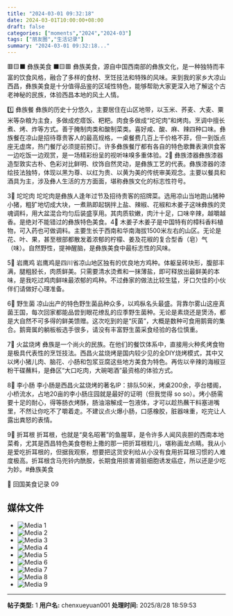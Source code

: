```yaml
---
title: "2024-03-01 09:32:18"
date: 2024-03-01T10:00:00+08:00
draft: false
categories: ["moments","2024","2024-03"]
tags: ["朋友圈","生活记录"]
summary: "2024-03-01 09:32:18..."
---
```


🟥🟨⬛ 彝族美食 ⬛️🟨🟥
​
彝族美食，源自中国西南部的彝族文化，是一种独特而丰富的饮食风格，融合了多样的食材、烹饪技法和特殊的风味。来到我的家乡大凉山西昌，彝族美食是十分值得品鉴的区域性特色，能够帮助大家更深入地了解这个古老神秘的民族，体验西昌本地的风土人情。

​1️⃣ 彝族餐
彝族的历史十分悠久，主要居住在山区地带，以玉米、荞麦、大麦、粟米等杂粮为主食，多做成疙瘩饭、粑粑。肉食多做成“坨坨肉”和烤肉。烹调中擅长煮、烤、炸等方式。善于腌制肉类和酸制菜类。喜好咸、酸、麻、辣四种口味。​
彝族餐在凉山是招待尊贵客人的最高规格，一桌餐费几百上千价格不菲，但一到饭点座无虚席，热门餐厅必须提前预订。许多彝族餐厅都有各自的特色歌舞表演供食客一边吃饭一边观赏，是一场精彩纷呈的视听味嗅多重体验。
​
​2⃣️ 彝族漆器
​彝族漆器造型敦实古朴、色彩对比鲜明、纹饰自然灵动，是彝族工艺的代表。彝族漆器的漆绘技法独特，体现以黑为尊、以红为贵、以黄为美的传统审美观念。主要以餐具和酒具为主，涉及彝人生活的方方面面，堪称彝族文化的标志性符号。

​3⃣️ 坨坨肉
坨坨肉是彝族人逢年过节及招待贵客的招牌菜。选用凉山当地跑山猪种小猪，粗犷地切成大块，一煮熟即起锅拌上盐、辣椒、花椒和木姜子这味彝族的灵魂调料，用大盆混合均匀后装盛享用。其肉质软嫩，肉汁十足，口味辛辣，越嚼越香。是绝对不能错过的彝族特色美食。
​
​4⃣️ 木姜子
​木姜子是中国特有的樟科香料植物，可入药也可做调料。主要生长于西南和华南海拔1500米左右的山区。无论是花、叶、果，甚至根部都散发着浓郁的柠檬、姜及花椒的复合型香（皂）气（味）。自然野性，提神醒脑，是彝族美食中最标志性的风味。

5⃣️ 岩鹰鸡
岩鹰鸡是四川省凉山地区独有的优良地方鸡种。体躯呈砖块形，腹部丰满，腿粗胫长，肉质鲜美。只需要清水烫煮和一抹薄盐，即可释放出最鲜美的本味，是我吃过鸡肉鲜味最浓郁的鸡种。不过彝家的做法比较生猛，牙口欠佳的小伙伴们请做好心理准备。

6⃣️ 野生菌
凉山出产的特色野生菌品种众多，以鸡枞名头最盛。背靠尔雾山这座真菌王国，每次回家都能品尝到眼花缭乱的应季野生菌种。无论是素烧还是煲汤，都是大自然不可多得的鲜美馈赠。这次吃到的是“灰菌”，大概是数种可食用鹅膏的集合。鹅膏属的躺板板选手很多，请没有丰富野生菌采食经验的各位慎重。

7⃣️ 火盆烧烤
彝族是一个尚火的民族。在他们的餐饮体系中，直接用火种炙烤食物是极具代表性的烹饪技法。西昌火盆烧烤是国内较少见的全DIY烧烤模式，其中又以烤小猪儿肉、脑花、小肠和包浆豆腐这些地方美食为特色。再佐以辛辣的海椒豆粉干碟蘸料，是彝区“大口吃肉，大碗喝酒”最资格的体验方式。

8⃣️ 李小肠
李小肠是西昌火盆烧烤的著名IP：排队50米，烤桌200余，亭台楼阁，小桥流水，占地20亩的李小肠庄园就是最好的证明（但我觉得 so so）。烤小肠需要十足的耐心，得等肠衣烤酥，肠油溶解成一包液体，才可以趁热蘸干料塞进嘴里，不然让你吃不了嚼着走。不建议点火爆小肠，口感橡胶，脏器味重，吃完让人露出粪怒的表情。

9⃣️ 折耳根
折耳根，也就是“臭名昭著”的鱼腥草，是令许多人闻风丧胆的西南本地菜肴，尤其是西昌特色美食卷粉上撒的那一把折耳根粒儿，堪称画龙点睛。我从小是爱吃折耳根的，但据我观察，想要把这货安利给从小没有食用折耳根习惯的人难度极高。折耳根含马兜铃内酰胺，长期食用损害肾脏细胞诱发癌症，所以还是少吃为妙。
​
​#彝族美食

​📝 回国美食记录 09

## 媒体文件

- ![Media 1](/Moments/photos/2024-03-01/202403010932180.jpg)
- ![Media 2](/Moments/photos/2024-03-01/202403010932181.jpg)
- ![Media 3](/Moments/photos/2024-03-01/202403010932182.jpg)
- ![Media 4](/Moments/photos/2024-03-01/202403010932183.jpg)
- ![Media 5](/Moments/photos/2024-03-01/202403010932184.jpg)
- ![Media 6](/Moments/photos/2024-03-01/202403010932185.jpg)
- ![Media 7](/Moments/photos/2024-03-01/202403010932186.jpg)
- ![Media 8](/Moments/photos/2024-03-01/202403010932187.jpg)
- ![Media 9](/Moments/photos/2024-03-01/202403010932188.jpg)

---

**帖子类型:** 1
**用户名:** chenxueyuan001
**处理时间:** 2025/8/28 18:59:53